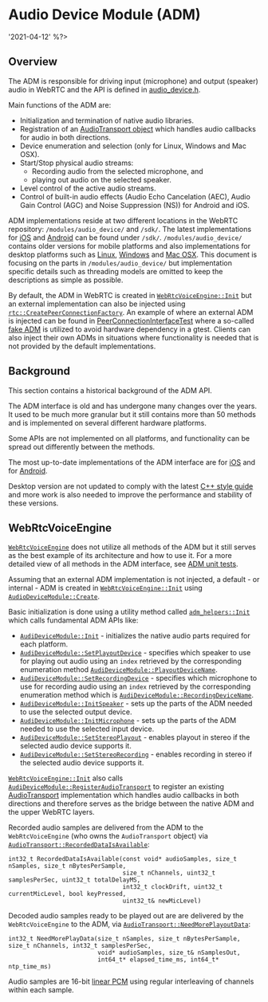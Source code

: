 # Audio Device Module (ADM)

<?% config.freshness.owner = 'henrika' %?> <?% config.freshness.reviewed =
'2021-04-12' %?>

## Overview

The ADM is responsible for driving input (microphone) and output (speaker) audio
in WebRTC and the API is defined in [audio_device.h][19].

Main functions of the ADM are:

*   Initialization and termination of native audio libraries.
*   Registration of an [AudioTransport object][16] which handles audio callbacks
    for audio in both directions.
*   Device enumeration and selection (only for Linux, Windows and Mac OSX).
*   Start/Stop physical audio streams:
    *   Recording audio from the selected microphone, and
    *   playing out audio on the selected speaker.
*   Level control of the active audio streams.
*   Control of built-in audio effects (Audio Echo Cancelation (AEC), Audio Gain
    Control (AGC) and Noise Suppression (NS)) for Android and iOS.

ADM implementations reside at two different locations in the WebRTC repository:
`/modules/audio_device/` and `/sdk/`. The latest implementations for [iOS][20]
and [Android][21] can be found under `/sdk/`. `/modules/audio_device/` contains
older versions for mobile platforms and also implementations for desktop
platforms such as [Linux][22], [Windows][23] and [Mac OSX][24]. This document is
focusing on the parts in `/modules/audio_device/` but implementation specific
details such as threading models are omitted to keep the descriptions as simple
as possible.

By default, the ADM in WebRTC is created in [`WebRtcVoiceEngine::Init`][1] but
an external implementation can also be injected using
[`rtc::CreatePeerConnectionFactory`][25]. An example of where an external ADM is
injected can be found in [PeerConnectionInterfaceTest][26] where a so-called
[fake ADM][29] is utilized to avoid hardware dependency in a gtest. Clients can
also inject their own ADMs in situations where functionality is needed that is
not provided by the default implementations.

## Background

This section contains a historical background of the ADM API.

The ADM interface is old and has undergone many changes over the years. It used
to be much more granular but it still contains more than 50 methods and is
implemented on several different hardware platforms.

Some APIs are not implemented on all platforms, and functionality can be spread
out differently between the methods.

The most up-to-date implementations of the ADM interface are for [iOS][27] and
for [Android][28].

Desktop version are not updated to comply with the latest
[C++ style guide](https://chromium.googlesource.com/chromium/src/+/master/styleguide/c++/c++.md)
and more work is also needed to improve the performance and stability of these
versions.

## WebRtcVoiceEngine

[`WebRtcVoiceEngine`][2] does not utilize all methods of the ADM but it still
serves as the best example of its architecture and how to use it. For a more
detailed view of all methods in the ADM interface, see [ADM unit tests][3].

Assuming that an external ADM implementation is not injected, a default - or
internal - ADM is created in [`WebRtcVoiceEngine::Init`][1] using
[`AudioDeviceModule::Create`][4].

Basic initialization is done using a utility method called
[`adm_helpers::Init`][5] which calls fundamental ADM APIs like:

*   [`AudiDeviceModule::Init`][6] - initializes the native audio parts required
    for each platform.
*   [`AudiDeviceModule::SetPlayoutDevice`][7] - specifies which speaker to use
    for playing out audio using an `index` retrieved by the corresponding
    enumeration method [`AudiDeviceModule::PlayoutDeviceName`][8].
*   [`AudiDeviceModule::SetRecordingDevice`][9] - specifies which microphone to
    use for recording audio using an `index` retrieved by the corresponding
    enumeration method which is [`AudiDeviceModule::RecordingDeviceName`][10].
*   [`AudiDeviceModule::InitSpeaker`][11] - sets up the parts of the ADM needed
    to use the selected output device.
*   [`AudiDeviceModule::InitMicrophone`][12] - sets up the parts of the ADM
    needed to use the selected input device.
*   [`AudiDeviceModule::SetStereoPlayout`][13] - enables playout in stereo if
    the selected audio device supports it.
*   [`AudiDeviceModule::SetStereoRecording`][14] - enables recording in stereo
    if the selected audio device supports it.

[`WebRtcVoiceEngine::Init`][1] also calls
[`AudiDeviceModule::RegisterAudioTransport`][15] to register an existing
[AudioTransport][16] implementation which handles audio callbacks in both
directions and therefore serves as the bridge between the native ADM and the
upper WebRTC layers.

Recorded audio samples are delivered from the ADM to the `WebRtcVoiceEngine`
(who owns the `AudioTransport` object) via
[`AudioTransport::RecordedDataIsAvailable`][17]:

```
int32_t RecordedDataIsAvailable(const void* audioSamples, size_t nSamples, size_t nBytesPerSample,
                                size_t nChannels, uint32_t samplesPerSec, uint32_t totalDelayMS,
                                int32_t clockDrift, uint32_t currentMicLevel, bool keyPressed,
                                uint32_t& newMicLevel)
```

Decoded audio samples ready to be played out are are delivered by the
`WebRtcVoiceEngine` to the ADM, via [`AudioTransport::NeedMorePlayoutData`][18]:

```
int32_t NeedMorePlayData(size_t nSamples, size_t nBytesPerSample, size_t nChannels, int32_t samplesPerSec,
                         void* audioSamples, size_t& nSamplesOut,
                         int64_t* elapsed_time_ms, int64_t* ntp_time_ms)
```

Audio samples are 16-bit [linear PCM](https://wiki.multimedia.cx/index.php/PCM)
using regular interleaving of channels within each sample.

[1]: https://source.chromium.org/chromium/chromium/src/+/master:third_party/webrtc/media/engine/webrtc_voice_engine.cc;l=314;drc=f7b1b95f11c74cb5369fdd528b73c70a50f2e206
[2]: https://source.chromium.org/chromium/chromium/src/+/master:third_party/webrtc/media/engine/webrtc_voice_engine.h;l=48;drc=d15a575ec3528c252419149d35977e55269d8a41
[3]: https://source.chromium.org/chromium/chromium/src/+/master:third_party/webrtc/modules/audio_device/audio_device_unittest.cc;l=1;drc=d15a575ec3528c252419149d35977e55269d8a41
[4]: https://source.chromium.org/chromium/chromium/src/+/master:third_party/webrtc/modules/audio_device/include/audio_device.h;l=46;drc=eb8c4ca608486add9800f6bfb7a8ba3cf23e738e
[5]: https://source.chromium.org/chromium/chromium/src/+/master:third_party/webrtc/media/engine/adm_helpers.h;drc=2222a80e79ae1ef5cb9510ec51d3868be75f47a2
[6]: https://source.chromium.org/chromium/chromium/src/+/master:third_party/webrtc/modules/audio_device/include/audio_device.h;l=62;drc=9438fb3fff97c803d1ead34c0e4f223db168526f
[7]: https://source.chromium.org/chromium/chromium/src/+/master:third_party/webrtc/modules/audio_device/include/audio_device.h;l=77;drc=9438fb3fff97c803d1ead34c0e4f223db168526f
[8]: https://source.chromium.org/chromium/chromium/src/+/master:third_party/webrtc/modules/audio_device/include/audio_device.h;l=69;drc=9438fb3fff97c803d1ead34c0e4f223db168526f
[9]: https://source.chromium.org/chromium/chromium/src/+/master:third_party/webrtc/modules/audio_device/include/audio_device.h;l=79;drc=9438fb3fff97c803d1ead34c0e4f223db168526f
[10]: https://source.chromium.org/chromium/chromium/src/+/master:third_party/webrtc/modules/audio_device/include/audio_device.h;l=72;drc=9438fb3fff97c803d1ead34c0e4f223db168526f
[11]: https://source.chromium.org/chromium/chromium/src/+/master:third_party/webrtc/modules/audio_device/include/audio_device.h;l=99;drc=9438fb3fff97c803d1ead34c0e4f223db168526f
[12]: https://source.chromium.org/chromium/chromium/src/+/master:third_party/webrtc/modules/audio_device/include/audio_device.h;l=101;drc=9438fb3fff97c803d1ead34c0e4f223db168526f
[13]: https://source.chromium.org/chromium/chromium/src/+/master:third_party/webrtc/modules/audio_device/include/audio_device.h;l=130;drc=9438fb3fff97c803d1ead34c0e4f223db168526f
[14]: https://source.chromium.org/chromium/chromium/src/+/master:third_party/webrtc/modules/audio_device/include/audio_device.h;l=133;drc=9438fb3fff97c803d1ead34c0e4f223db168526f
[15]: https://source.chromium.org/chromium/chromium/src/+/master:third_party/webrtc/modules/audio_device/include/audio_device.h;l=59;drc=9438fb3fff97c803d1ead34c0e4f223db168526f
[16]: https://source.chromium.org/chromium/chromium/src/+/master:third_party/webrtc/modules/audio_device/include/audio_device_defines.h;l=34;drc=9438fb3fff97c803d1ead34c0e4f223db168526f
[17]: https://source.chromium.org/chromium/chromium/src/+/master:third_party/webrtc/modules/audio_device/include/audio_device_defines.h;l=36;drc=9438fb3fff97c803d1ead34c0e4f223db168526f
[18]: https://source.chromium.org/chromium/chromium/src/+/master:third_party/webrtc/modules/audio_device/include/audio_device_defines.h;l=48;drc=9438fb3fff97c803d1ead34c0e4f223db168526f
[19]: https://source.chromium.org/chromium/chromium/src/+/master:third_party/webrtc/modules/audio_device/include/audio_device.h;drc=eb8c4ca608486add9800f6bfb7a8ba3cf23e738es
[20]: https://source.chromium.org/chromium/chromium/src/+/master:third_party/webrtc/sdk/objc/native/api/audio_device_module.h;drc=76443eafa9375374d9f1d23da2b913f2acac6ac2
[21]: https://source.chromium.org/chromium/chromium/src/+/master:third_party/webrtc/sdk/android/src/jni/audio_device/audio_device_module.h;drc=bbeb10925eb106eeed6143ccf571bc438ec22ce1
[22]: https://source.chromium.org/chromium/chromium/src/+/master:third_party/webrtc/modules/audio_device/linux/;drc=d15a575ec3528c252419149d35977e55269d8a41
[23]: https://source.chromium.org/chromium/chromium/src/+/master:third_party/webrtc/modules/audio_device/win/;drc=d15a575ec3528c252419149d35977e55269d8a41
[24]: https://source.chromium.org/chromium/chromium/src/+/master:third_party/webrtc/modules/audio_device/mac/;drc=3b68aa346a5d3483c3448852d19d91723846825c
[25]: https://source.chromium.org/chromium/chromium/src/+/master:third_party/webrtc/api/create_peerconnection_factory.h;l=45;drc=09ceed2165137c4bea4e02e8d3db31970d0bf273
[26]: https://source.chromium.org/chromium/chromium/src/+/master:third_party/webrtc/pc/peer_connection_interface_unittest.cc;l=692;drc=2efb8a5ec61b1b87475d046c03d20244f53b14b6
[27]: https://source.chromium.org/chromium/chromium/src/+/master:third_party/webrtc/sdk/objc/native/api/audio_device_module.h;drc=76443eafa9375374d9f1d23da2b913f2acac6ac2
[28]: https://source.chromium.org/chromium/chromium/src/+/master:third_party/webrtc/sdk/android/src/jni/audio_device/audio_device_module.h;drc=bbeb10925eb106eeed6143ccf571bc438ec22ce1
[29]: https://source.chromium.org/chromium/chromium/src/+/master:third_party/webrtc/pc/test/fake_audio_capture_module.h;l=42;drc=d15a575ec3528c252419149d35977e55269d8a41
